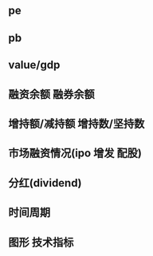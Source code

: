 ## pe

## pb

## value/gdp

## 融资余额 融券余额

## 增持额/减持额 增持数/坚持数

## 市场融资情况(ipo 增发 配股)

## 分红(dividend)

## 时间周期

## 图形 技术指标

## 